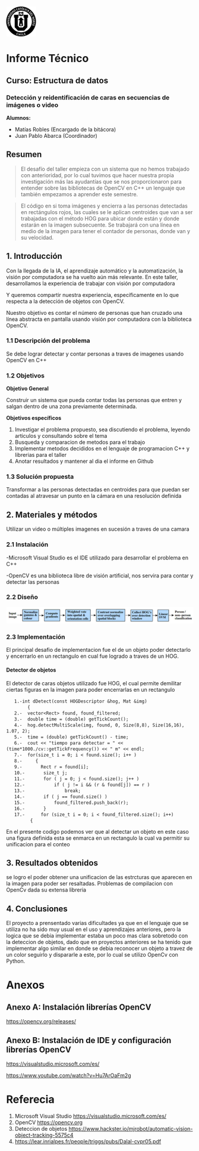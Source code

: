 ![UCN](images/60x60-ucn-negro.png)


# Informe Técnico 
## Curso: Estructura de datos
### Detección y reidentificación de caras en secuencias de imágenes o video

**Alumnos:**

* Matías Robles (Encargado de la bitácora)
* Juan Pablo Abarca (Coordinador)

## Resumen 

> El desafío del taller empieza con un sistema que no hemos trabajado con anterioridad, por lo cual tuvimos que hacer nuestra propia investigación más las ayudantías que se nos proporcionaron para entender sobre las bibliotecas de OpenCV en C++ un lenguaje que también empezamos a aprender este semestre.

>El código en si toma imágenes y encierra a las personas detectadas en rectángulos rojos, las cuales se le aplican centroides que van a ser trabajadas con el método HOG para ubicar donde están y donde estarán en la imagen subsecuente. Se trabajará con una línea en medio de la imagen para tener el contador de personas, donde van y su velocidad.
## 1. Introducción
Con la llegada de la IA, el aprendizaje automático y la automatización, la visión por computadora se ha vuelto aún más relevante. En este taller, desarrollamos la experiencia de trabajar con visión por computadora

Y queremos compartir nuestra experiencia, específicamente en lo que respecta a la detección de objetos con OpenCV.

Nuestro objetivo es contar el número de personas que han cruzado una línea abstracta en pantalla usando visión por computadora con la biblioteca OpenCV.


### 1.1 Descripción del problema

Se debe lograr detectar y contar personas a traves de imagenes usando OpenCV en C++

### 1.2 Objetivos 

**Objetivo General**

Construir un sistema que pueda contar todas las personas
que entren y salgan dentro de una zona previamente determinada. 

**Objetivos específicos**

1. Investigar el problema propuesto, sea discutiendo el problema, leyendo articulos y consultando sobre el tema
2. Busqueda y comparacion de metodos para el trabajo
3. Implementar metodos decididos en el lenguaje de programacion C++ y librerias para el taller
4. Anotar resultados y mantener al dia el informe en Github

### 1.3 Solución propuesta

Transformar a las personas detectadas en centroides para que puedan ser contadas al atravesar un punto en la cámara en una resolución definida

## 2. Materiales y métodos

Utilizar un video o múltiples imagenes en sucesión a traves de una camara

### 2.1 Instalación

-Microsoft Visual Studio es el IDE utilizado para desarrollar el problema en C++

-OpenCV es una biblioteca libre de visión artificial, nos servira para contar y detectar las personas 

### 2.2 Diseño 
![tallerimg2](images/tallerimg2.jpeg)


### 2.3 Implementación

El principal desafio de implementacion fue el de un objeto poder detectarlo y encerrarlo en un rectangulo en cual fue logrado a traves de un HOG.


#### Detector de objetos 

El detector de caras objetos utilizado fue HOG, el cual permite demilitar ciertas figuras en la imagen para poder encerrarlas en un rectangulo

```
   1.-int dDetect(const HOGDescriptor &hog, Mat &img)
        {
   2.-  vector<Rect> found, found_filtered;
   3.-  double time = (double) getTickCount();
   4.-  hog.detectMultiScale(img, found, 0, Size(8,8), Size(16,16), 1.07, 2);
   5.-  time = (double) getTickCount() - time;
   6.-  cout << "tiempo para detectar = " << (time*1000./cv::getTickFrequency()) << " m" << endl;
   7.-  for(size_t i = 0; i < found.size(); i++ )
   8.-     {
   9.-       Rect r = found[i];
   10.-       size_t j;
   11.-       for ( j = 0; j < found.size(); j++ )
   12.-           if ( j != i && (r & found[j]) == r )
   13.-               break;
   14.-       if ( j == found.size() )
   15.-     	  found_filtered.push_back(r);
   16.-       }
   17.-      for (size_t i = 0; i < found_filtered.size(); i++)
         {
```
En el presente codigo podemos ver que al detectar un objeto en este caso una figura definida esta se enmarca en un rectangulo la cual va permitir su unificacion para el conteo

## 3. Resultados obtenidos
se logro el poder obtener una unificacion de las estrcturas que aparecen en la imagen para poder ser resaltadas.
Problemas de compilacion con OpenCv dada su extensa libreria 

## 4. Conclusiones
El proyecto a prensentado varias dificultades ya que en el lenguaje que se utiliza no ha sido muy usual en el uso y aprendizajes anteriores, pero la logica que se debia implementar estaba un poco mas clara sobretodo con la deteccion de objetos, dado que en proyectos anteriores se ha tenido que implementar algo similar en donde se debia reconocer un objeto a travez de un color seguirlo y dispararle a este, por lo cual se utilizo OpenCv con Python.


# Anexos

## Anexo A: Instalación librerías OpenCV

https://opencv.org/releases/

## Anexo B: Instalación de IDE y configuración librerías OpenCV

https://visualstudio.microsoft.com/es/

https://www.youtube.com/watch?v=Hu7ArOaFm2g

# Referecia

1. Microsoft Visual Studio https://visualstudio.microsoft.com/es/
2. OpenCV https://opencv.org
3. Deteccion de objetos https://www.hackster.io/mjrobot/automatic-vision-object-tracking-5575c4
4. https://lear.inrialpes.fr/people/triggs/pubs/Dalal-cvpr05.pdf
